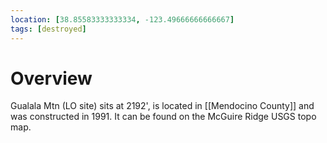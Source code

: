 ```yaml
---
location: [38.85583333333334, -123.49666666666667]
tags: [destroyed]
---
```


# Overview

Gualala Mtn (LO site) sits at 2192', is located in [[Mendocino County]] and was constructed in 1991. It can be found on the McGuire Ridge USGS topo map.

